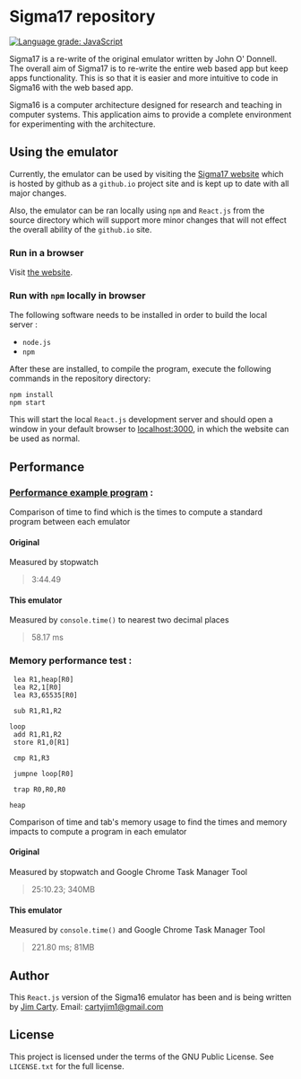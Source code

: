 # Sigma17 repository

[![Language grade: JavaScript](https://img.shields.io/lgtm/grade/javascript/g/QuestioWo/Sigma17.svg?logo=lgtm&logoWidth=18)](https://lgtm.com/projects/g/QuestioWo/Sigma17/context:javascript)

Sigma17 is a re-write of the original emulator written by John O' Donnell. The overall aim of Sigma17 is to re-write the entire web based app but keep apps functionality. This is so that it is easier and more intuitive to code in Sigma16 with the web based app. 

Sigma16 is a computer architecture designed for research and teaching in computer systems.  This application aims to provide a complete environment for experimenting with the architecture.

## Using the emulator

Currently, the emulator can be used by visiting the [Sigma17 website](https://questiowo.github.io/Sigma17) which is hosted by github as a `github.io` project site and is kept up to date with all major changes.

Also, the emulator can be ran locally using `npm` and `React.js` from the source directory which will support more minor changes that will not effect the overall ability of the `github.io` site.

### Run in a browser

Visit [the website](https://questiowo.github.io/Sigma17).

### Run with `npm` locally in browser

The following software needs to be installed in order to build the local server :

* `node.js`
* `npm`

After these are installed, to compile the program, execute the following commands in the repository directory:

```shell
npm install
npm start
```

This will start the local `React.js` development server and should open a window in your default browser to [localhost:3000](https://localhost:3000), in which the website can be used as normal.

## Performance

### [Performance example program](https://raw.githubusercontent.com/jtod/Sigma16/v3.1.3/examples/Advanced/Testing/Performance.asm.txt) :

Comparison of time to find which is the times to compute a standard program between each emulator

#### Original

Measured by stopwatch

> 3:44.49

#### This emulator

Measured by `console.time()` to nearest two decimal places
> 58.17 ms

### Memory performance test :

```
 lea R1,heap[R0]
 lea R2,1[R0]
 lea R3,65535[R0]
 
 sub R1,R1,R2
 
loop 
 add R1,R1,R2
 store R1,0[R1]
 
 cmp R1,R3
 
 jumpne loop[R0]
 
 trap R0,R0,R0
 
heap
```

Comparison of time and tab's memory usage to find the times and memory impacts to compute a program in each emulator

#### Original

Measured by stopwatch and Google Chrome Task Manager Tool
> 25:10.23; 340MB

#### This emulator

Measured by `console.time()` and Google Chrome Task Manager Tool
> 221.80 ms; 81MB

## Author

This `React.js` version of the Sigma16 emulator has been and is being written by [Jim Carty](https://questiowo.github.io). Email: cartyjim1@gmail.com

## License

This project is licensed under the terms of the GNU Public License. See `LICENSE.txt` for the full license.
